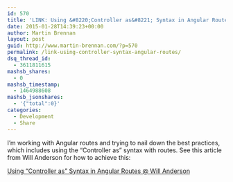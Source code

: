 ```yaml
---
id: 570
title: 'LINK: Using &#8220;Controller as&#8221; Syntax in Angular Routes'
date: 2015-01-28T14:39:23+00:00
author: Martin Brennan
layout: post
guid: http://www.martin-brennan.com/?p=570
permalink: /link-using-controller-syntax-angular-routes/
dsq_thread_id:
  - 3611811615
mashsb_shares:
  - 0
mashsb_timestamp:
  - 1464988608
mashsb_jsonshares:
  - '{"total":0}'
categories:
  - Development
  - Share
---
```

I&#8217;m working with Angular routes and trying to nail down the best practices, which includes using the &#8220;Controller as&#8221; syntax with routes. See this article from Will Anderson for how to achieve this:

[Using &#8220;Controller as&#8221; Syntax in Angular Routes @ Will Anderson](http://willi.am/blog/2013/12/03/using-controller-as-syntax-in-angular-routes/)